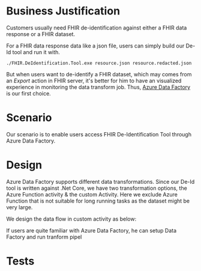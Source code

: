 # Business Justification
Customers usually need FHIR de-identification against either a FHIR data response or a FHIR dataset.

For a  FHIR data response data like a json file, users can simply build our De-Id tool and run it with.
```
./FHIR.DeIdentification.Tool.exe resource.json resource.redacted.json
```
But when users want to de-identify a FHIR dataset, which may comes from an *Export* action in FHIR server, it's better for him to have an visualized experience in monitoring the data transform job. Thus, [Azure Data Factory](https://docs.microsoft.com/en-us/azure/data-factory/) is our first choice.

# Scenario
Our scenario is to enable users access FHIR De-Identification Tool through Azure Data Factory.

# Design
Azure Data Factory supports different data transformations.
Since our De-Id tool is written against .Net Core, we have two transformation options, the Azure Function activity & the custom Activity. Here we exclude Azure Function that is not suitable for long running tasks as the dataset might be very large.

We design the data flow in custom activity as below:


If users are quite familiar with Azure Data Factory, he can setup Data Factory and run tranform pipel

# Tests

